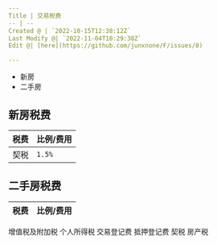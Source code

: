 ```yaml
---
Title | 交易税费
-- | --
Created @ | `2022-10-15T12:38:12Z`
Last Modify @| `2022-11-04T10:29:38Z`
Edit @| [here](https://github.com/junxnone/F/issues/8)

---
```

- 新房
- 二手房

## 新房税费

税费 | 比例/费用
-- | --
契税 | `1.5%`



## 二手房税费

税费 | 比例/费用
-- | --
增值税及附加税
个人所得税
交易登记费
抵押登记费
契税
房产税
